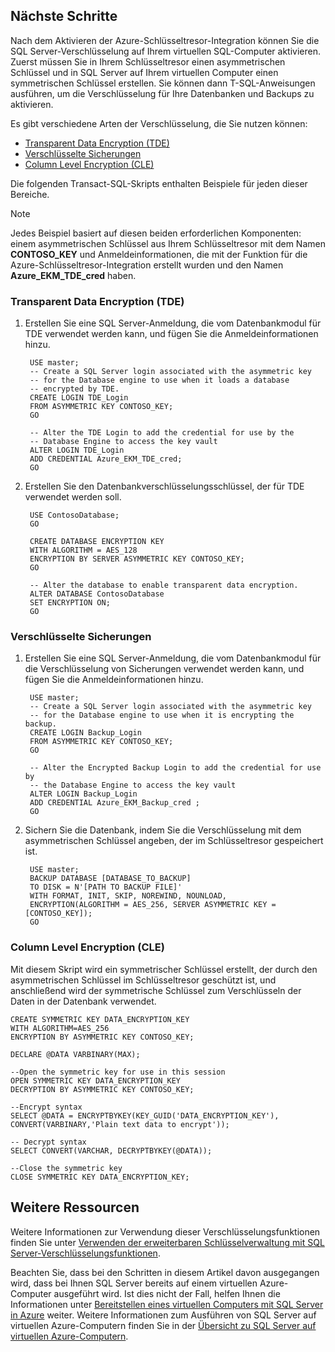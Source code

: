 ## <a name="next-steps"></a>Nächste Schritte
Nach dem Aktivieren der Azure-Schlüsseltresor-Integration können Sie die SQL Server-Verschlüsselung auf Ihrem virtuellen SQL-Computer aktivieren. Zuerst müssen Sie in Ihrem Schlüsseltresor einen asymmetrischen Schlüssel und in SQL Server auf Ihrem virtuellen Computer einen symmetrischen Schlüssel erstellen. Sie können dann T-SQL-Anweisungen ausführen, um die Verschlüsselung für Ihre Datenbanken und Backups zu aktivieren.

Es gibt verschiedene Arten der Verschlüsselung, die Sie nutzen können:

* [Transparent Data Encryption (TDE)](https://msdn.microsoft.com/library/bb934049.aspx)
* [Verschlüsselte Sicherungen](https://msdn.microsoft.com/library/dn449489.aspx)
* [Column Level Encryption (CLE)](https://msdn.microsoft.com/library/ms173744.aspx)

Die folgenden Transact-SQL-Skripts enthalten Beispiele für jeden dieser Bereiche.

> [!NOTE]
> Jedes Beispiel basiert auf diesen beiden erforderlichen Komponenten: einem asymmetrischen Schlüssel aus Ihrem Schlüsseltresor mit dem Namen **CONTOSO_KEY** und Anmeldeinformationen, die mit der Funktion für die Azure-Schlüsseltresor-Integration erstellt wurden und den Namen **Azure_EKM_TDE_cred** haben.
> 
> 

### <a name="transparent-data-encryption-tde"></a>Transparent Data Encryption (TDE)
1. Erstellen Sie eine SQL Server-Anmeldung, die vom Datenbankmodul für TDE verwendet werden kann, und fügen Sie die Anmeldeinformationen hinzu.
   
        USE master;
        -- Create a SQL Server login associated with the asymmetric key 
        -- for the Database engine to use when it loads a database 
        -- encrypted by TDE.
        CREATE LOGIN TDE_Login 
        FROM ASYMMETRIC KEY CONTOSO_KEY;
        GO
   
        -- Alter the TDE Login to add the credential for use by the 
        -- Database Engine to access the key vault
        ALTER LOGIN TDE_Login 
        ADD CREDENTIAL Azure_EKM_TDE_cred;
        GO
2. Erstellen Sie den Datenbankverschlüsselungsschlüssel, der für TDE verwendet werden soll.
   
        USE ContosoDatabase;
        GO
   
        CREATE DATABASE ENCRYPTION KEY 
        WITH ALGORITHM = AES_128 
        ENCRYPTION BY SERVER ASYMMETRIC KEY CONTOSO_KEY;
        GO
   
        -- Alter the database to enable transparent data encryption.
        ALTER DATABASE ContosoDatabase 
        SET ENCRYPTION ON;
        GO

### <a name="encrypted-backups"></a>Verschlüsselte Sicherungen
1. Erstellen Sie eine SQL Server-Anmeldung, die vom Datenbankmodul für die Verschlüsselung von Sicherungen verwendet werden kann, und fügen Sie die Anmeldeinformationen hinzu.
   
        USE master;
        -- Create a SQL Server login associated with the asymmetric key 
        -- for the Database engine to use when it is encrypting the backup.
        CREATE LOGIN Backup_Login 
        FROM ASYMMETRIC KEY CONTOSO_KEY;
        GO 
   
        -- Alter the Encrypted Backup Login to add the credential for use by 
        -- the Database Engine to access the key vault
        ALTER LOGIN Backup_Login 
        ADD CREDENTIAL Azure_EKM_Backup_cred ;
        GO
2. Sichern Sie die Datenbank, indem Sie die Verschlüsselung mit dem asymmetrischen Schlüssel angeben, der im Schlüsseltresor gespeichert ist.
   
        USE master;
        BACKUP DATABASE [DATABASE_TO_BACKUP]
        TO DISK = N'[PATH TO BACKUP FILE]' 
        WITH FORMAT, INIT, SKIP, NOREWIND, NOUNLOAD, 
        ENCRYPTION(ALGORITHM = AES_256, SERVER ASYMMETRIC KEY = [CONTOSO_KEY]);
        GO

### <a name="column-level-encryption-cle"></a>Column Level Encryption (CLE)
Mit diesem Skript wird ein symmetrischer Schlüssel erstellt, der durch den asymmetrischen Schlüssel im Schlüsseltresor geschützt ist, und anschließend wird der symmetrische Schlüssel zum Verschlüsseln der Daten in der Datenbank verwendet.

    CREATE SYMMETRIC KEY DATA_ENCRYPTION_KEY
    WITH ALGORITHM=AES_256
    ENCRYPTION BY ASYMMETRIC KEY CONTOSO_KEY;

    DECLARE @DATA VARBINARY(MAX);

    --Open the symmetric key for use in this session
    OPEN SYMMETRIC KEY DATA_ENCRYPTION_KEY 
    DECRYPTION BY ASYMMETRIC KEY CONTOSO_KEY;

    --Encrypt syntax
    SELECT @DATA = ENCRYPTBYKEY(KEY_GUID('DATA_ENCRYPTION_KEY'), CONVERT(VARBINARY,'Plain text data to encrypt'));

    -- Decrypt syntax
    SELECT CONVERT(VARCHAR, DECRYPTBYKEY(@DATA));

    --Close the symmetric key
    CLOSE SYMMETRIC KEY DATA_ENCRYPTION_KEY;

## <a name="additional-resources"></a>Weitere Ressourcen
Weitere Informationen zur Verwendung dieser Verschlüsselungsfunktionen finden Sie unter [Verwenden der erweiterbaren Schlüsselverwaltung mit SQL Server-Verschlüsselungsfunktionen](https://msdn.microsoft.com/library/dn198405.aspx#UsesOfEKM).

Beachten Sie, dass bei den Schritten in diesem Artikel davon ausgegangen wird, dass bei Ihnen SQL Server bereits auf einem virtuellen Azure-Computer ausgeführt wird. Ist dies nicht der Fall, helfen Ihnen die Informationen unter [Bereitstellen eines virtuellen Computers mit SQL Server in Azure](../articles/virtual-machines/virtual-machines-windows-portal-sql-server-provision.md?toc=%2fazure%2fvirtual-machines%2fwindows%2ftoc.json) weiter. Weitere Informationen zum Ausführen von SQL Server auf virtuellen Azure-Computern finden Sie in der [Übersicht zu SQL Server auf virtuellen Azure-Computern](../articles/virtual-machines/virtual-machines-windows-sql-server-iaas-overview.md?toc=%2fazure%2fvirtual-machines%2fwindows%2ftoc.json).



<!--HONumber=Nov16_HO3-->


